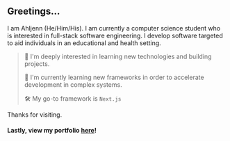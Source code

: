 ## Greetings...

I am Ahljenn (He/Him/His). I am currently a computer science student who is interested in full-stack software engineering. I develop software targeted to aid individuals in an educational and health setting.

> 🤔 I'm deeply interested in learning new technologies and building projects. 
> 
> 🔭 I'm currently learning new frameworks in order to accelerate development in complex systems.
> 
> 🛠 My go-to framework is ```Next.js```

Thanks for visiting. 

#### Lastly, view my portfolio [here](https://ahljenn.vercel.app/)!
